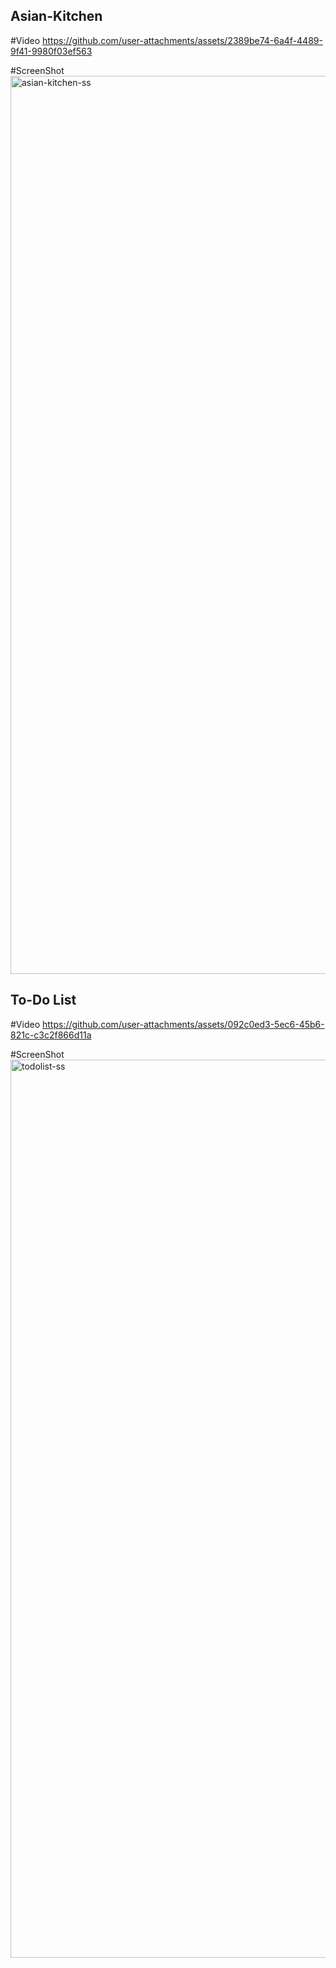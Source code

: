 ## Asian-Kitchen

#Video
https://github.com/user-attachments/assets/2389be74-6a4f-4489-9f41-9980f03ef563

#ScreenShot
<img width="1437" alt="asian-kitchen-ss" src="https://github.com/user-attachments/assets/413b82b0-4d78-4e4e-8308-7c278953fa29">


## To-Do List

#Video
https://github.com/user-attachments/assets/092c0ed3-5ec6-45b6-821c-c3c2f866d11a

#ScreenShot
<img width="1437" alt="todolist-ss" src="https://github.com/user-attachments/assets/c6a059ca-9bd6-4773-b17a-5aa34fc4111c">
